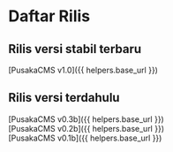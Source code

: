 # Daftar Rilis

## Rilis versi stabil terbaru

[PusakaCMS v1.0]({{ helpers.base_url }})

## Rilis versi terdahulu

[PusakaCMS v0.3b]({{ helpers.base_url }}) <br>
[PusakaCMS v0.2b]({{ helpers.base_url }}) <br>
[PusakaCMS v0.1b]({{ helpers.base_url }})